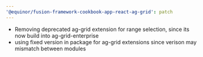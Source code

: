 ```yaml
---
'@equinor/fusion-framework-cookbook-app-react-ag-grid': patch
---
```


- Removing deprecated ag-grid extension for range selection, since its now build into ag-grid-enterprise
- using fixed version in package for ag-grid extensions since verison may mismatch between modules
